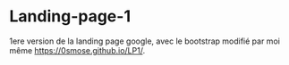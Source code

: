 # Landing-page-1

1ere version de la landing page google, avec le bootstrap modifié par moi même
https://0smose.github.io/LP1/. 
